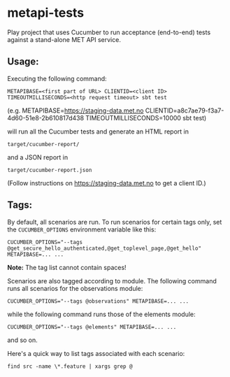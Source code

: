 # metapi-tests

Play project that uses Cucumber to run acceptance (end-to-end) tests against a stand-alone MET API service.


Usage:
------

Executing the following command:

  `METAPIBASE=<first part of URL> CLIENTID=<client ID> TIMEOUTMILLISECONDS=<http request timeout> sbt test`

(e.g. METAPIBASE=https://staging-data.met.no CLIENTID=a8c7ae79-f3a7-4d60-51e8-2b610817d438 TIMEOUTMILLISECONDS=10000 sbt test)

will run all the Cucumber tests and generate an HTML report in

  `target/cucumber-report/`

and a JSON report in

  `target/cucumber-report.json`

(Follow instructions on https://staging-data.met.no to get a client ID.)


Tags:
-----

By default, all scenarios are run. To run scenarios for certain tags only, set the `CUCUMBER_OPTIONS` environment variable
like this:

  `CUCUMBER_OPTIONS="--tags @get_secure_hello_authenticated,@get_toplevel_page,@get_hello" METAPIBASE=... ...`

**Note:** The tag list cannot contain spaces!

Scenarios are also tagged according to module. The following command runs all scenarios for the observations module:

  `CUCUMBER_OPTIONS="--tags @observations" METAPIBASE=... ...`

while the following command runs those of the elements module:

  `CUCUMBER_OPTIONS="--tags @elements" METAPIBASE=... ...`

and so on.

Here's a quick way to list tags associated with each scenario:

`find src -name \*.feature | xargs grep @`
